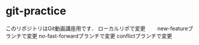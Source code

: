 # git-practice
このリポジトリはGit動画講座用です．
ローカルリポで変更　　
new-featureブランチで変更
no-fast-forwardブランチで変更
conflictブランチで変更
